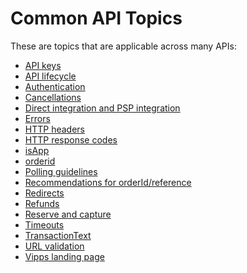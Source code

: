 <!-- START_METADATA
---
sidebar_label: "Common API topics"
sidebar_position: 50
hide_table_of_contents: true
pagination_next: null
pagination_prev: null
---
END_METADATA -->

# Common API Topics

These are topics that are applicable across many APIs:

* [API keys](api-keys.md)
* [API lifecycle](api-lifecycle.md)
* [Authentication](authentication.md)
* [Cancellations](cancel.md)
* [Direct integration and PSP integration](direct-vs-psp.md)
* [Errors](errors.md)
* [HTTP headers](http-headers.md)
* [HTTP response codes](http-response-codes.md)
* [isApp](isApp.md)
* [orderid](orderid.md)
* [Polling guidelines](polling-guidelines.md)
* [Recommendations for orderId/reference](orderid.md)
* [Redirects](redirects.md)
* [Refunds](refund.md)
* [Reserve and capture](reserve-and-capture.md)
* [Timeouts](timeouts.md)
* [TransactionText](transactiontext.md)
* [URL validation](url-validation.md)
* [Vipps landing page](vipps-landing-page.md)
